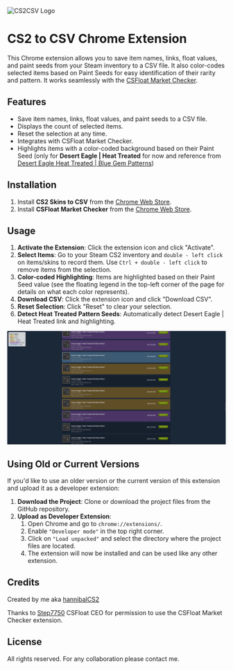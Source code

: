 ![CS2CSV Logo](https://github.com/tzelalouzeir/cs2_to_csv/blob/main/src/logo2.png)

# CS2 to CSV Chrome Extension

This Chrome extension allows you to save item names, links, float values, and paint seeds from your Steam inventory to a CSV file. It also color-codes selected items based on Paint Seeds for easy identification of their rarity and pattern. It works seamlessly with the [CSFloat Market Checker](https://chrome.google.com/webstore/detail/csfloat-market-checker).

## Features

- Save item names, links, float values, and paint seeds to a CSV file.
- Displays the count of selected items.
- Reset the selection at any time.
- Integrates with CSFloat Market Checker.
- Highlights items with a color-coded background based on their Paint Seed (only for **Desert Eagle | Heat Treated** for now and reference from [Desert Eagle Heat Treated | Blue Gem Patterns](https://steamcommunity.com/sharedfiles/filedetails/?id=3343006125))

## Installation

1. Install **CS2 Skins to CSV** from the [Chrome Web Store](https://chromewebstore.google.com/detail/cs2-to-csv/cldamldgpigiodbpdeodibkobcdlhljg).
2. Install **CSFloat Market Checker** from the [Chrome Web Store](https://chromewebstore.google.com/detail/csfloat-market-checker/jjicbefpemnphinccgikpdaagjebbnhg).

## Usage

1. **Activate the Extension**: Click the extension icon and click "Activate".
2. **Select Items**: Go to your Steam CS2 inventory and `double - left click` on items/skins to record them. Use `Ctrl + double - left click` to remove items from the selection.
3. **Color-coded Highlighting**: Items are highlighted based on their Paint Seed value (see the floating legend in the top-left corner of the page for details on what each color represents).
4. **Download CSV**: Click the extension icon and click "Download CSV".
5. **Reset Selection**: Click "Reset" to clear your selection.
6. **Detect Heat Treated Pattern Seeds**: Automatically detect Desert Eagle | Heat Treated link and highlighting.

![Color Legend Example](https://github.com/tzelalouzeir/cs2_to_csv/blob/main/src/deagle_blue_gem.png)


## Using Old or Current Versions
If you'd like to use an older version or the current version of this extension and upload it as a developer extension:

1. **Download the Project**: Clone or download the project files from the GitHub repository.
2. **Upload as Developer Extension**:
   1. Open Chrome and go to `chrome://extensions/`.
   2. Enable `"Developer mode"` in the top right corner.
   3. Click on `"Load unpacked"` and select the directory where the project files are located.
   4. The extension will now be installed and can be used like any other extension.


## Credits

Created by me aka [hannibalCS2](https://www.twitch.tv/hannibalcs2)

Thanks to [Step7750](https://github.com/Step7750) CSFloat CEO for permission to use the CSFloat Market Checker extension.

## License

All rights reserved. For any collaboration please contact me.
